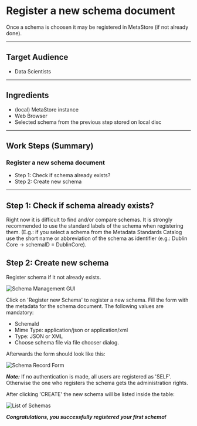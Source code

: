 # Register a new schema document
Once a schema is choosen it may be registered in MetaStore (if not already done).

---

## Target Audience

- Data Scientists

---

## Ingredients

- (local) MetaStore instance
- Web Browser
- Selected schema from the previous step stored on local disc

---

## Work Steps (Summary)

### Register a new schema document
 * Step 1: Check if schema already exists?
 * Step 2: Create new schema

---

## Step 1: Check if schema already exists?
Right now it is difficult to find and/or compare schemas. It is strongly recommended
to use the standard labels of the schema when registering them. (E.g.: if you select
a schema from the Metadata Standards Catalog use the short name or abbreviation of 
the schema as identifier (e.g.: Dublin Core -> schemaID = DublinCore).


## Step 2: Create new schema
Register schema if it not already exists.

<div class="centerbox">
    <img src="/metastore2/images/SchemaManagement_Step1.png" alt="Schema Management GUI" style="max-height:50em;" />
</div>

Click on 'Register new Schema' to register a new schema. Fill the form with the metadata for the
schema document. The following values are mandatory:
- SchemaId
- Mime Type: application/json or application/xml
- Type: JSON or XML 
- Choose schema file via file chooser dialog. 

Afterwards the form should look like this:

<div class="centerbox">
    <img src="/metastore2/images/SchemaManagement_Step2.png" alt="Schema Record Form" style="max-height:50em;" />
</div>

***Note:*** If no authentication is made, all users are registered as 'SELF'. 
Otherwise the one who registers the schema gets the administration rights. 

After clicking 'CREATE' the new schema will be listed inside the table:

<div class="centerbox">
    <img src="/metastore2/images/SchemaManagement_Step3.png" alt="List of Schemas" style="max-height:50em;" />
</div>


***Congratulations, you successfully registered your first schema!***
